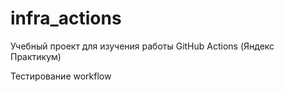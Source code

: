 # infra_actions
Учебный проект для изучения работы GitHub Actions (Яндекс Практикум)

Тестирование workflow